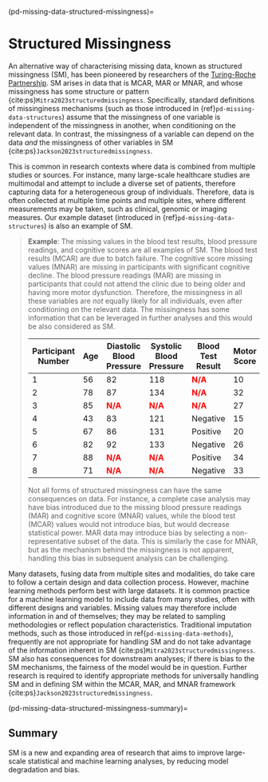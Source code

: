 
(pd-missing-data-structured-missingness)=
# Structured Missingness 

An alternative way of characterising missing data, known as structured missingness (SM), has been pioneered by researchers of the [Turing-Roche Partnership](https://www.turing.ac.uk/research/research-projects/alan-turing-institute-roche-strategic-partnership). SM arises in data that is MCAR, MAR or MNAR, and whose missingness has some structure or pattern {cite:ps}`Mitra2023structuredmissingness`. Specifically, standard definitions of missinginess mechanisms (such as those introduced in {ref}`pd-missing-data-structures`) assume that the missingness of one variable is independent of the missingness in another, when conditioning on the relevant data. In contrast, the missingness of a variable can depend on the data *and* the missingness of other variables in SM {cite:ps}`Jackson2023structuredmissingness`. 

This is common in research contexts where data is combined from multiple studies or sources. For instance, many large-scale healthcare studies are multimodal and attempt to include a diverse set of patients, therefore capturing data for a heterogeneous group of individuals. Therefore, data is often collected at multiple time points and multiple sites, where different measurements may be taken, such as clinical, genomic or imaging measures. Our example dataset (introduced in {ref}`pd-missing-data-structures`) is also an example of SM. 

> **Example**: The missing values in the blood test results, blood pressure readings, and cognitive scores are all examples of SM. The blood test results (MCAR) are due to batch failure. The cognitive score missing values (MNAR) are missing in participants with significant cognitive decline. The blood pressure readings (MAR) are missing in participants that could not attend the clinic due to being older and having more motor dysfunction. Therefore, the missingness in all these variables are *not* equally likely for all individuals, even after conditioning on the relevant data. The missingness has some information that can be leveraged in further analyses and this would be also considered as SM.  
>
> | Participant Number | Age | Diastolic Blood Pressure | Systolic Blood Pressure | Blood Test Result                                  | Motor Score | Cognitive Score                                  |
> |--------------------|-----|--------------------------|-------------------------|---------------------------------------------------|-------------|-------------------------------------------------|
> | 1                  | 56  | 82                       | 118                     | <span style="color:red;"><strong>N/A</strong></span> | 10          | 35                                              |
> | 2                  | 78  | 87                       | 134                     | <span style="color:red;"><strong>N/A</strong></span> | 32          | 29                                              |
> | 3                  | 85  | <span style="color:red;"><strong>N/A</strong></span> | <span style="color:red;"><strong>N/A</strong></span> | <span style="color:red;"><strong>N/A</strong></span> | 27          | <span style="color:red;"><strong>N/A</strong></span> |
> | 4                  | 43  | 83                       | 121                     | Negative                                           | 15          | 36                                              |
> | 5                  | 67  | 86                       | 131                     | Positive                                           | 20          | 25                                              |
> | 6                  | 82  | 92                       | 133                     | Negative                                           | 26          | <span style="color:red;"><strong>N/A</strong></span> |
> | 7                  | 88  | <span style="color:red;"><strong>N/A</strong></span> | <span style="color:red;"><strong>N/A</strong></span> | Positive                                           | 34          | <span style="color:red;"><strong>N/A</strong></span> |
> | 8                  | 71  | <span style="color:red;"><strong>N/A</strong></span> | <span style="color:red;"><strong>N/A</strong></span> | Negative                                           | 33          | 22                                              |
>
> Not all forms of structured missingness can have the same consequences on data. For instance, a complete case analysis may have bias introduced due to the missing blood pressure readings (MAR) and cognitive score (MNAR) values, while the blood test (MCAR) values would not introduce bias, but would decrease statistical power. MAR data may introduce bias by selecting a non-representative subset of the data. This is similarly the case for MNAR, but as the mechanism behind the missingness is not apparent, handling this bias in subsequent analysis can be challenging.  


Many datasets, fusing data from multiple sites and modalities, do take care to follow a certain design and data collection process. However, machine learning methods perform best with large datasets. It is common practice for a machine learning model to include data from many studies, often with different designs and variables. Missing values may therefore include information in and of themselves; they may be related to sampling methodologies or reflect population characteristics. Traditional imputation methods, such as those introduced in ref{`pd-missing-data-methods`}, frequently are not appropriate for handling SM and do not take advantage of the information inherent in SM {cite:ps}`Mitra2023structuredmissingness`. SM also has consequences for downstream analyses; if there is bias to the SM mechanisms, the fairness of the model would be in question. Further research is required to identify appropriate methods for universally handling SM and in defining SM within the MCAR, MAR, and MNAR framework {cite:ps}`Jackson2023structuredmissingness`. 


(pd-missing-data-structured-missingness-summary)=
## Summary
SM is a new and expanding area of research that aims to improve large-scale statistical and machine learning analyses, by reducing model degradation and bias. 